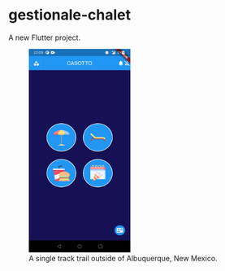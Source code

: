 # gestionale-chalet

A new Flutter project.


<figure>
    <img src="/screenshots/home1.jpg" width="200" height="400"
         alt="View principale home page">
    <figcaption>A single track trail outside of Albuquerque, New Mexico.</figcaption>
</figure>